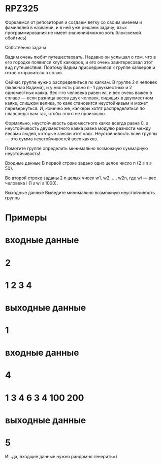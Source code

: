 # RPZ325
Форкаемся от репозитория и создаем ветку со своим именем и фамилелей в названии, и в ней уже решаем задачу; язык программирования не имеет значения(можно хоть блоксхемой обойтись)

Собственно задача:

Вадим очень любит путешествовать. Недавно он услышал о том, что в его городке появился клуб каякеров, и его очень заинтересовал этот вид путешествия. Поэтому Вадим присоединился к группе каякеров и готов отправиться в сплав.

Сейчас группе нужно распределиться по каякам. В группе 2·n человек (включая Вадима), и у них есть ровно n - 1 двухместных и 2 одноместных каяка. Вес i-го человека равен wi, и вес очень важен в сплаве — если разница весов двух человек, сидящих в двухместном каяке, слишком велика, то каяк становится неустойчивым и может перевернуться. И, конечно же, каякеры хотят распределиться по плавсредствам так, чтобы этого не произошло.

Формально, неустойчивость одноместного каяка всегда равна 0, а неустойчивость двухместного каяка равна модулю разности между весами людей, которые заняли этот каяк. Неустойчивость всей группы — это сумма неустойчивостей всех каяков.

Помогите группе определить минимально возможную суммарную неустойчивость!

Входные данные
В первой строке задано одно целое число n (2 ≤ n ≤ 50).

Во второй строке заданы 2·n целых чисел w1, w2, ..., w2n, где wi — вес человека i (1 ≤ wi ≤ 1000).

Выходные данные
Выведите минимально возможную неустойчивость группы.

# Примеры
# входные данные
# 2
# 1 2 3 4
# выходные данные
# 1
# входные данные
# 4
# 1 3 4 6 3 4 100 200
# выходные данные
# 5
И...да, входщие данные нужно рандомно генерить=)
